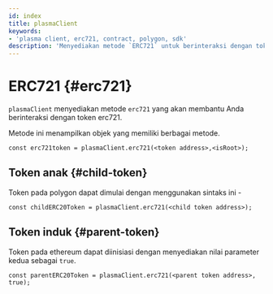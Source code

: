```yaml
---
id: index
title: plasmaClient
keywords:
- 'plasma client, erc721, contract, polygon, sdk'
description: 'Menyediakan metode `ERC721` untuk berinteraksi dengan token erc721.'
---
```


# ERC721 {#erc721}

`plasmaClient` menyediakan metode `erc721` yang akan membantu Anda berinteraksi dengan token erc721.

Metode ini menampilkan objek yang memiliki berbagai metode.

```
const erc721token = plasmaClient.erc721(<token address>,<isRoot>);
```

## Token anak {#child-token}

Token pada polygon dapat dimulai dengan menggunakan sintaks ini -

```
const childERC20Token = plasmaClient.erc721(<child token address>);
```

## Token induk {#parent-token}

Token pada ethereum dapat diinisiasi dengan menyediakan nilai parameter kedua sebagai `true`.

```
const parentERC20Token = plasmaClient.erc721(<parent token address>, true);
```
